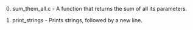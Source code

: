 0. sum_them_all.c - A function that returns the sum of all its parameters.

1. print_strings - Prints strings, followed by a new line.
